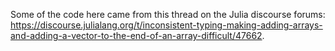 Some of the code here came from this thread on the Julia discourse forums: https://discourse.julialang.org/t/inconsistent-typing-making-adding-arrays-and-adding-a-vector-to-the-end-of-an-array-difficult/47662.